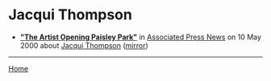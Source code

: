 # Jacqui Thompson

 - [**"The Artist Opening Paisley Park"**](https://www.apnews.com/768f6b1658854741d42d1211d0f1f428) in [Associated Press News](https://www.apnews.com/) on 10 May 2000 about [Jacqui Thompson](https://bjmdotnet.github.io/pr1nc3/topics/jacqui-thompson/) ([mirror](https://web.archive.org/web/*/https://www.apnews.com/768f6b1658854741d42d1211d0f1f428))

----

[Home](../)
